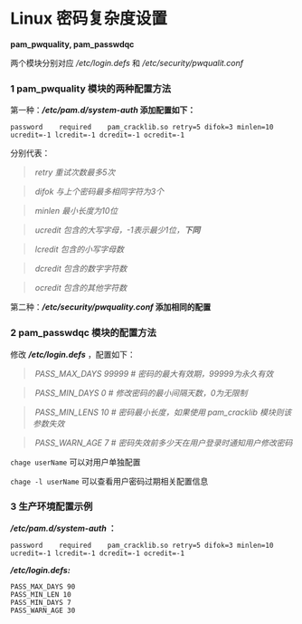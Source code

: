 # Linux 密码复杂度设置

**pam_pwquality, pam_passwdqc** 

两个模块分别对应 */etc/login.defs* 和 */etc/security/pwqualit.conf*

### 1 pam_pwquality 模块的两种配置方法

第一种：***/etc/pam.d/system-auth* 添加配置如下：**

```shell
password	required	pam_cracklib.so retry=5 difok=3 minlen=10 ucredit=-1 lcredit=-1 dcredit=-1 ocredit=-1
```

分别代表：

>​	*retry		重试次数最多5次*

> ​	*difok		与上个密码最多相同字符为3个*

> ​	*minlen	 最小长度为10位*

>​	*ucredit	 包含的大写字母，-1表示最少1位，**下同***

> ​	*lcredit	   包含的小写字母数*

> ​	*dcredit	 包含的数字字符数*

> ​	*ocredit	 包含的其他字符数*

第二种：***/etc/security/pwquality.conf* 添加相同的配置**

### 2 pam_passwdqc 模块的配置方法

修改 ***/etc/login.defs*** ，配置如下：

> ​	*PASS_MAX_DAYS 99999	# 密码的最大有效期，99999为永久有效*

> ​	*PASS_MIN_DAYS 0	# 修改密码的最小间隔天数，0为无限制*

> ​	*PASS_MIN_LENS 10	# 密码最小长度，如果使用 pam_cracklib 模块则该参数失效*

> ​	*PASS_WARN_AGE 7	# 密码失效前多少天在用户登录时通知用户修改密码*

`chage userName` 可以对用户单独配置

`chage -l userName` 可以查看用户密码过期相关配置信息

### 3 生产环境配置示例

***/etc/pam.d/system-auth* ：**

```shell
password	required	pam_cracklib.so retry=5 difok=3 minlen=10 ucredit=-1 lcredit=-1 dcredit=-1 ocredit=-1
```

***/etc/login.defs:***

```shell
PASS_MAX_DAYS 90
PASS_MIN_LEN 10
PASS_MIN_DAYS 7
PASS_WARN_AGE 30
```

